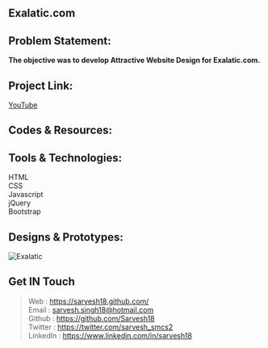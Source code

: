 Exalatic.com
------------
Problem Statement:
------------------
**The objective was to develop Attractive Website Design for Exalatic.com.**


Project Link:
-------------
[YouTube](https://www.youtube.com/watch?v=zlQFir4VW7U)


Codes & Resources:
------------------


Tools & Technologies:
---------------------
HTML <br>
CSS <br>
Javascript <br>
jQuery <br>
Bootstrap <br>


Designs & Prototypes:
---------------------
![Exalatic](https://github.com/Sarvesh18/WebApp/blob/master/Exalatic.com/Exalatic.png)


Get IN Touch 
------------
>Web : https://sarvesh18.github.com/ <br>
>Email : sarvesh.singh18@hotmail.com <br/>
>Github : https://github.com/Sarvesh18 <br/>
>Twitter : https://twitter.com/sarvesh_smcs2 <br/>
>LinkedIn : https://www.linkedin.com/in/sarvesh18 <br/>
